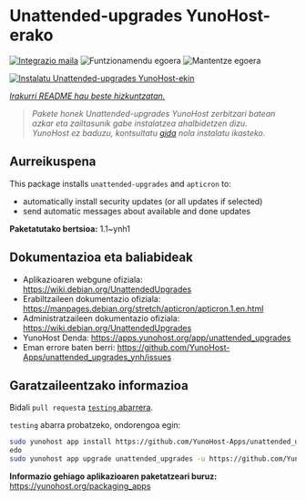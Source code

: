 <!--
Ohart ongi: README hau automatikoki sortu da <https://github.com/YunoHost/apps/tree/master/tools/readme_generator>ri esker
EZ editatu eskuz.
-->

# Unattended-upgrades YunoHost-erako

[![Integrazio maila](https://dash.yunohost.org/integration/unattended_upgrades.svg)](https://ci-apps.yunohost.org/ci/apps/unattended_upgrades/) ![Funtzionamendu egoera](https://ci-apps.yunohost.org/ci/badges/unattended_upgrades.status.svg) ![Mantentze egoera](https://ci-apps.yunohost.org/ci/badges/unattended_upgrades.maintain.svg)

[![Instalatu Unattended-upgrades YunoHost-ekin](https://install-app.yunohost.org/install-with-yunohost.svg)](https://install-app.yunohost.org/?app=unattended_upgrades)

*[Irakurri README hau beste hizkuntzatan.](./ALL_README.md)*

> *Pakete honek Unattended-upgrades YunoHost zerbitzari batean azkar eta zailtasunik gabe instalatzea ahalbidetzen dizu.*  
> *YunoHost ez baduzu, kontsultatu [gida](https://yunohost.org/install) nola instalatu ikasteko.*

## Aurreikuspena

This package installs `unattended-upgrades` and `apticron` to:

* automatically install security updates (or all updates if selected)
* send automatic messages about available and done updates


**Paketatutako bertsioa:** 1.1~ynh1
## Dokumentazioa eta baliabideak

- Aplikazioaren webgune ofiziala: <https://wiki.debian.org/UnattendedUpgrades>
- Erabiltzaileen dokumentazio ofiziala: <https://manpages.debian.org/stretch/apticron/apticron.1.en.html>
- Administratzaileen dokumentazio ofiziala: <https://wiki.debian.org/UnattendedUpgrades>
- YunoHost Denda: <https://apps.yunohost.org/app/unattended_upgrades>
- Eman errore baten berri: <https://github.com/YunoHost-Apps/unattended_upgrades_ynh/issues>

## Garatzaileentzako informazioa

Bidali `pull request`a [`testing` abarrera](https://github.com/YunoHost-Apps/unattended_upgrades_ynh/tree/testing).

`testing` abarra probatzeko, ondorengoa egin:

```bash
sudo yunohost app install https://github.com/YunoHost-Apps/unattended_upgrades_ynh/tree/testing --debug
edo
sudo yunohost app upgrade unattended_upgrades -u https://github.com/YunoHost-Apps/unattended_upgrades_ynh/tree/testing --debug
```

**Informazio gehiago aplikazioaren paketatzeari buruz:** <https://yunohost.org/packaging_apps>
